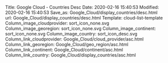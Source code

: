 Title: Google Cloud - Countries Desc
Date: 2020-02-16 15:40:53
Modified: 2020-02-16 15:40:53
Save_as: Google_Cloud/display_countries/desc.html
url: Google_Cloud/display_countries/desc.html
Template: cloud-list-template
Column_image_cloudprovider: sort_icon_none.svg
Column_image_georegion: sort_icon_none.svg
Column_image_continent: sort_icon_none.svg
Column_image_country: sort_icon_desc.svg
Column_link_cloudprovider: Google_Cloud/cloud_provider/asc.html
Column_link_georegion: Google_Cloud/geo_region/asc.html
Column_link_continent: Google_Cloud/continent/asc.html
Column_link_country: Google_Cloud/display_countries/asc.html